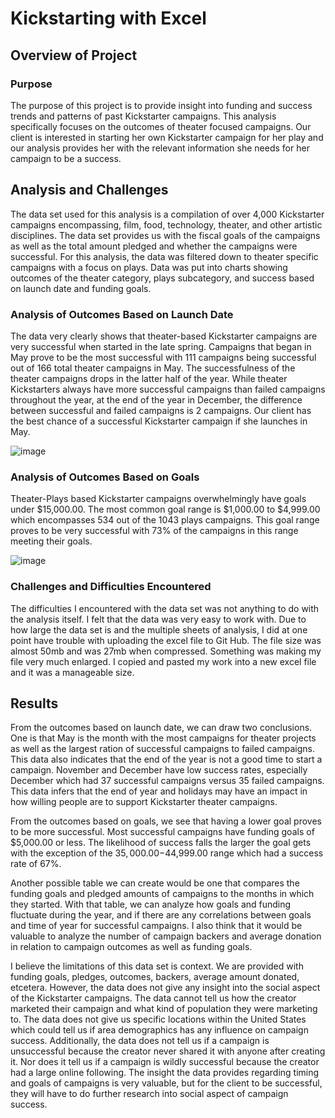 # Kickstarting with Excel

## Overview of Project

### Purpose
The purpose of this project is to provide insight into funding and success trends and patterns of past Kickstarter campaigns. This analysis specifically focuses on the outcomes of theater focused campaigns. Our client is interested in starting her own Kickstarter campaign for her play and our analysis provides her with the relevant information she needs for her campaign to be a success.

## Analysis and Challenges
The data set used for this analysis is a compilation of over 4,000 Kickstarter campaigns encompassing, film, food, technology, theater, and other artistic disciplines. The data set provides us with the fiscal goals of the campaigns as well as the total amount pledged and whether the campaigns were successful. For this analysis, the data was filtered down to theater specific campaigns with a focus on plays. Data was put into charts showing outcomes of the theater category, plays subcategory, and success based on launch date and funding goals.

### Analysis of Outcomes Based on Launch Date
The data very clearly shows that theater-based Kickstarter campaigns are very successful when started in the late spring. Campaigns that began in May prove to be the most successful with 111 campaigns being successful out of 166 total theater campaigns in May. The successfulness of the theater campaigns drops in the latter half of the year. While theater Kickstarters always have more successful campaigns than failed campaigns throughout the year, at the end of the year in December, the difference between successful and failed campaigns is 2 campaigns. Our client has the best chance of a successful Kickstarter campaign if she launches in May.

![image](Theater_Outcomes_vs_Launch.png)

### Analysis of Outcomes Based on Goals
Theater-Plays based Kickstarter campaigns overwhelmingly have goals under $15,000.00. The most common goal range is $1,000.00 to $4,999.00 which encompasses 534 out of the 1043 plays campaigns. This goal range proves to be very successful with 73% of the campaigns in this range meeting their goals. 

![image](Outcomes_vs_Goals.png)

### Challenges and Difficulties Encountered
The difficulties I encountered with the data set was not anything to do with the analysis itself. I felt that the data was very easy to work with. Due to how large the data set is and the multiple sheets of analysis, I did at one point have trouble with uploading the excel file to Git Hub. The file size was almost 50mb and was 27mb when compressed. Something was making my file very much enlarged. I copied and pasted my work into a new excel file and it was a manageable size. 

## Results
From the outcomes based on launch date, we can draw two conclusions. One is that May is the month with the most campaigns for theater projects as well as the largest ration of successful campaigns to failed campaigns. This data also indicates that the end of the year is not a good time to start a campaign. November and December have low success rates, especially December which had 37 successful campaigns versus 35 failed campaigns. This data infers that the end of year and holidays may have an impact in how willing people are to support Kickstarter theater campaigns.

From the outcomes based on goals, we see that having a lower goal proves to be more successful. Most successful campaigns have funding goals of $5,000.00 or less. The likelihood of success falls the larger the goal gets with the exception of the $35,000.00-$44,999.00 range which had a success rate of 67%.

Another possible table we can create would be one that compares the funding goals and pledged amounts of campaigns to the months in which they started. With that table, we can analyze how goals and funding fluctuate during the year, and if there are any correlations between goals and time of year for successful campaigns. I also think that it would be valuable to analyze the number of campaign backers and average donation in relation to campaign outcomes as well as funding goals. 

I believe the limitations of this data set is context. We are provided with funding goals, pledges, outcomes, backers, average amount donated, etcetera. However, the data does not give any insight into the social aspect of the Kickstarter campaigns. The data cannot tell us how the creator marketed their campaign and what kind of population they were marketing to. The data does not give us specific locations within the United States which could tell us if area demographics has any influence on campaign success. Additionally, the data does not tell us if a campaign is unsuccessful because the creator never shared it with anyone after creating it. Nor does it tell us if a campaign is wildly successful because the creator had a large online following. The insight the data provides regarding timing and goals of campaigns is very valuable, but for the client to be successful, they will have to do further research into social aspect of campaign success. 







